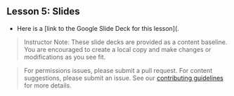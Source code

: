 
## Lesson 5: Slides
- Here is a [link to the Google Slide Deck for this lesson](.

> Instructor Note: These slide decks are provided as a content baseline. You are encouraged to create a local copy and make changes or modifications as you see fit. 

> For permissions issues, please submit a pull request. For content suggestions, please submit an issue. See our [contributing guidelines](../../../../contributing.md) for more details.
